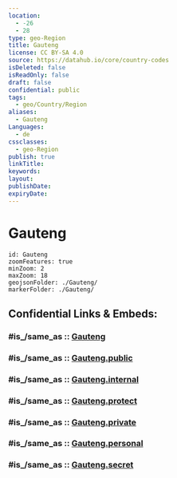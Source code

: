 ```yaml
---
location:
  - -26
  - 28
type: geo-Region
title: Gauteng
license: CC BY-SA 4.0
source: https://datahub.io/core/country-codes
isDeleted: false
isReadOnly: false
draft: false
confidential: public
tags:
  - geo/Country/Region
aliases:
  - Gauteng
Languages:
  - de
cssclasses:
  - geo-Region
publish: true
linkTitle:
keywords:
layout:
publishDate:
expiryDate:
---
```


# Gauteng

```leaflet
id: Gauteng
zoomFeatures: true 
minZoom: 2 
maxZoom: 18
geojsonFolder: ./Gauteng/
markerFolder: ./Gauteng/
```


## Confidential Links & Embeds: 

### #is_/same_as :: [Gauteng](/_Standards/Earth/Continent/Africa/Africa~South/South_Africa/provinces~South_Africa/Gauteng.md) 

### #is_/same_as :: [Gauteng.public](/_public/Earth/Continent/Africa/Africa~South/South_Africa/provinces~South_Africa/Gauteng.public.md) 

### #is_/same_as :: [Gauteng.internal](/_internal/Earth/Continent/Africa/Africa~South/South_Africa/provinces~South_Africa/Gauteng.internal.md) 

### #is_/same_as :: [Gauteng.protect](/_protect/Earth/Continent/Africa/Africa~South/South_Africa/provinces~South_Africa/Gauteng.protect.md) 

### #is_/same_as :: [Gauteng.private](/_private/Earth/Continent/Africa/Africa~South/South_Africa/provinces~South_Africa/Gauteng.private.md) 

### #is_/same_as :: [Gauteng.personal](/_personal/Earth/Continent/Africa/Africa~South/South_Africa/provinces~South_Africa/Gauteng.personal.md) 

### #is_/same_as :: [Gauteng.secret](/_secret/Earth/Continent/Africa/Africa~South/South_Africa/provinces~South_Africa/Gauteng.secret.md)

